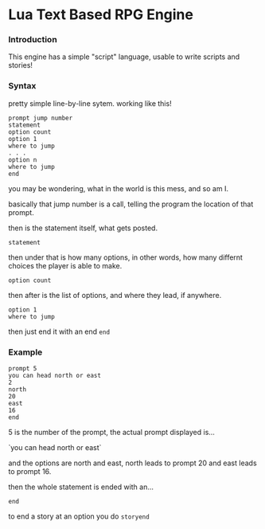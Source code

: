 # Lua Text Based RPG Engine
### Introduction
This engine has a simple "script" language, usable to write scripts and stories!
### Syntax
pretty simple line-by-line sytem.
working like this!
```
prompt jump number
statement
option count
option 1
where to jump
. . .
option n
where to jump
end
```
you may be wondering, what in the world is this mess, and so am I.

<p>basically that jump number is a call, telling the program the location of that prompt.</p>

then is the statement itself, what gets posted.

`statement`

then under that is how many options, in other words, how many differnt choices the player is able to make.

`option count`

then after is the list of options, and where they lead, if anywhere.
```
option 1
where to jump
```
then just end it with an end
`end`
### Example
```
prompt 5
you can head north or east
2
north
20
east
16
end
```
<p>5 is the number of the prompt, the actual prompt displayed is... </p>
`you can head north or east`

<p>and the options are north and east, north leads to prompt 20 and east leads to prompt 16.</p>

<p>then the whole statement is ended with an...</p>

`end`

to end a story at an option you do
`storyend`



